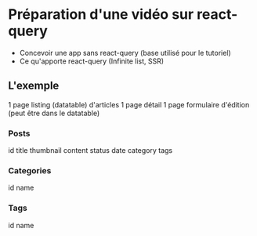 # Préparation d'une vidéo sur react-query

- Concevoir une app sans react-query (base utilisé pour le tutoriel)
- Ce qu'apporte react-query (Infinite list, SSR)

## L'exemple

1 page listing (datatable) d'articles
1 page détail
1 page formulaire d'édition (peut être dans le datatable)

### Posts
id
title
thumbnail
content
status
date
category
tags

### Categories
id
name

### Tags
id
name
